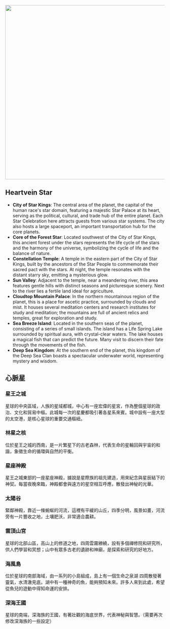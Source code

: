 
<p align="center">
  <img src="https://github.com/BRC1024Rootverse/Rootverse/assets/170728893/b9a37282-4891-443d-8e46-22bdf7221348" width="550" />

## Heartvein Star
- **City of Star Kings**: The central area of the planet, the capital of the human race's star domain, featuring a majestic Star Palace at its heart, serving as the political, cultural, and trade hub of the entire planet. Each Star Celebration here attracts guests from various star systems. The city also hosts a large spaceport, an important transportation hub for the core planets.
- **Core of the Forest Star**: Located southwest of the City of Star Kings, this ancient forest under the stars represents the life cycle of the stars and the harmony of the universe, symbolizing the cycle of life and the balance of nature.
- **Constellation Temple**: A temple in the eastern part of the City of Star Kings, built by the ancestors of the Star People to commemorate their sacred pact with the stars. At night, the temple resonates with the distant starry sky, emitting a mysterious glow.
- **Sun Valley**: Adjacent to the temple, near a meandering river, this area features gentle hills with distinct seasons and picturesque scenery. Next to the river lies a fertile land ideal for agriculture.
- **Cloudtop Mountain Palace**: In the northern mountainous region of the planet, this is a place for ascetic practice, surrounded by clouds and mist. It houses several meditation centers and research institutes for study and meditation; the mountains are full of ancient relics and temples, great for exploration and study.
- **Sea Breeze Island**: Located in the southern seas of the planet, consisting of a series of small islands. The island has a Life Spring Lake surrounded by spiritual aura, with crystal-clear waters. The lake houses a magical fish that can predict the future. Many visit to discern their fate through the movements of the fish.
- **Deep Sea Kingdom**: At the southern end of the planet, this kingdom of the Deep Sea Clan boasts a spectacular underwater world, representing mystery and wisdom.



## 心脈星
### 星王之城
星球的中央區域，人族的星域都城，中心有一座宏偉的星宮，作為整個星球的政治、文化和貿易中樞。此城每一次的星慶都吸引著各星系來賓。城中設有一座大型的太空港，是核心星球的重要交通樞紐。

### 林星之核
位於星王之城的西南，是一片繁星下的古老森林，代表生命的星輪回與宇宙的和諧，象徵生命的循環與自然的平衡。

### 星座神殿
星王之城東部的一座星座神殿，據說是星際族的祖先建造，用來紀念與星辰結下的神契。每當夜晚來臨，神殿都會與遠方的星空相互呼應，散發出神秘的光華。

### 太陽谷
緊鄰神殿，靠近一條蜿蜒的河流，這裡有平緩的山丘，四季分明，風景如畫，河流旁有一片豐收之地，土壤肥沃，非常適合農耕。

### 雲頂山宮
星球的北部山區，高山上的修道之地，四周雲霧繚繞，設有多個禪修院和研究所，供人們學習和冥想；山中有眾多古老的遺跡和神廟，是探索和研究的好地方。

### 海風島
位於星球的南部海域，由一系列的小島組成，島上有一個生命之泉湖 四周散發著靈氣，水清澈見底。湖中有一種神奇的魚，能夠預知未來。許多人來到此處，希望從魚兒的遊動中得知命運的安排。

### 深海王國
星球的南端，深海族的王國，有著壯觀的海底世界，代表神秘與智慧。（需要再次修改深海族的一些設定）
